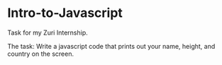 # Intro-to-Javascript
Task for my Zuri Internship.

The task:
Write a javascript code that prints out your name, height, and country on the screen.

